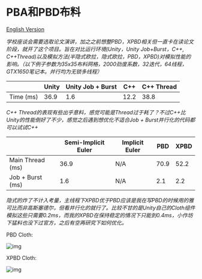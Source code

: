 # PBA和PBD布料

[English Version](README.md)

*学校座谈会需要选取论文演讲，加之之前想整PBD，XPBD相关但一直卡在读论文阶段，就开了这个项目。旨在对比运行环境(Unity，Unity Job+Burst，C++, C++Thread)以及模拟方法(半隐式欧拉，隐式欧拉，PBD，XPBD)对模拟性能的影响。（以下例子参数为35x35布料网格，2000劲度系数，32迭代，64线程，GTX1650笔记本。并行均为无锁多线程）*

|           | Unity | Unity Job + Burst | C++   | C++ Thread |
| --------- | ----- | ----------------- | ----- | ---------- |
| Time (ms) | 36.9  | 1.6               | 12.2  | 38.8       |

*C++ Thread的表现有些出乎意料，感觉可能是Thread过于耗了？不过C++比Unity的性能倒好了不少，感觉之后遇到想优化不适合Job + Burst并行化的代码都可以试试C++*

|                  | Semi-Implicit Euler | Implicit Euler | PBD  | XPBD |
| ---------------- | ------------------- | -------------- | ---- | ---- |
| Main Thread (ms) | 36.9                | N/A            | 70.9 | 52.2 |
| Job + Burst (ms) | 1.6                 | N/A            | 2.1  | 2.2  |

*隐式的炸了不计入考量，主线程下XPBD优于PBD应该是我在写PBD的时候用的雅可比而非高斯塞德尔，但看并行化的就行了。比较不甘的是Unity自己的Cloth组件模拟这些只需要0.2ms，而我的XPBD在保持稳定的情况下只能到0.4ms，小作坊下猛料也没下过官方，之后有空再研究下如何优化。*

PBD Cloth:

![img](https://pica.zhimg.com/80/v2-f1a0758cdaa72daa7836aec27a6ac8df_720w.gif?source=d16d100b)

XPBD Cloth:

![img](https://picx.zhimg.com/80/v2-fb2d697cbb11746a20b37886ba0fc903_720w.gif?source=d16d100b)
